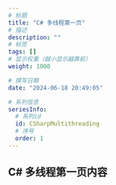 ```yaml
---
# 标题
title: "C# 多线程第一页"
# 描述
description: ""
# 标签
tags: []
# 显示权重（越小显示越靠前）
weight: 1000

# 撰写日期
date: "2024-06-18 20:49:05"

# 系列信息
seriesInfo:
  # 系列id
  id: CSharpMultithreading
  # 序号
  order: 1
---
```


## C# 多线程第一页内容
